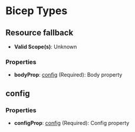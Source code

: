 # Bicep Types

## Resource fallback
* **Valid Scope(s)**: Unknown
### Properties
* **bodyProp**: [config](#config) (Required): Body property

## config
### Properties
* **configProp**: [config](#config) (Required): Config property

